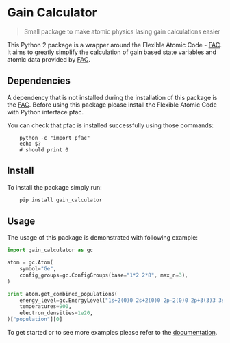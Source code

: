 # Gain Calculator

> Small package to make atomic physics lasing gain calculations easier

This Python 2 package is a wrapper around the Flexible Atomic Code - 
[FAC](https://github.com/flexible-atomic-code/fac). It aims to greatly simplify the
calculation of gain based state variables and atomic data provided by
[FAC](https://github.com/flexible-atomic-code/fac). 

## Dependencies
A dependency that is not installed during the installation of this package is the
[FAC](https://github.com/flexible-atomic-code/fac). Before using this package please
install the Flexible Atomic Code with Python interface pfac. 

You can check that pfac is installed successfully using those commands:
```
    python -c "import pfac"
    echo $?
    # should print 0
```


## Install
To install the package simply run:
```bash
    pip install gain_calculator
```

## Usage

The usage of this package is demonstrated with following example:

```python
import gain_calculator as gc

atom = gc.Atom(
    symbol="Ge",
    config_groups=gc.ConfigGroups(base="1*2 2*8", max_n=3),
)

print atom.get_combined_populations(
    energy_level=gc.EnergyLevel("1s+2(0)0 2s+2(0)0 2p-2(0)0 2p+3(3)3 3s+1(1)4"),
    temperatures=900,
    electron_densities=1e20,
)["population"][0]
```

To get started or to see more examples please refer to the [documentation]().
